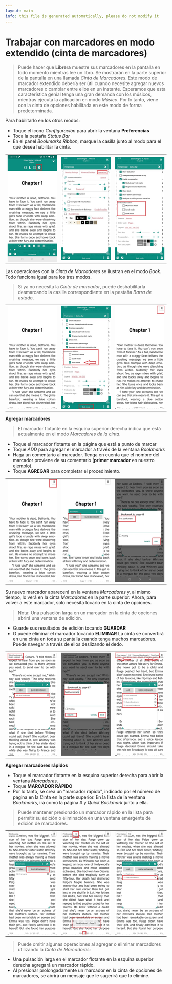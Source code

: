```yaml
---
layout: main
info: this file is generated automatically, please do not modify it
---
```


# Trabajar con marcadores en modo extendido (cinta de marcadores)

> Puede hacer que **Librera** muestre sus marcadores en la pantalla en todo momento mientras lee un libro. Se mostrarán en la parte superior de la pantalla en una llamada _Cinta de Marcadores_. Este modo de marcador extendido debería ser útil cuando necesite agregar nuevos marcadores o cambiar entre ellos en un instante.
> Esperamos que esta característica genial tenga una gran demanda con los músicos, mientras ejecuta la aplicación en modo _Músico_. Por lo tanto, viene con la cinta de opciones habilitada en este modo de forma predeterminada.

Para habilitarlo en los otros modos:

* Toque el icono _Configuración_ para abrir la ventana **Preferencias**
* Toca la pestaña _Status Bar_
* En el panel _Bookmarks Ribbon_, marque la casilla junto al modo para el que desea habilitar la cinta.

||||
|-|-|-|
|![](1.jpg)|![](2.jpg)|![](3.jpg)|

Las operaciones con la _Cinta de Marcadores_ se ilustran en el modo _Book_. Todo funciona igual para los tres modos.

> Si ya no necesita la _Cinta de marcador_, puede deshabilitarla desmarcando la casilla correspondiente en la pestaña _Barra de estado_.

||||
|-|-|-|
|![](4.jpg)|![](5.jpg)|![](6.jpg)|


**Agregar marcadores**

> El marcador flotante en la esquina superior derecha indica que está actualmente en el modo _Marcadores de la cinta_.

* Toque el marcador flotante en la página que está a punto de marcar
* Toque _ADD_ para agregar el marcador a través de la ventana _Bookmarks_
* Haga un comentario al marcador. Tenga en cuenta que el nombre del marcador proviene de su comentario (**primer marcador** en nuestro ejemplo).
* Toque **AGREGAR** para completar el procedimiento.

||||
|-|-|-|
|![](7.jpg)|![](8.jpg)|![](9.jpg)|

Su nuevo marcador aparecerá en la ventana _Marcadores_ y, al mismo tiempo, lo verá en la cinta _Marcadores_ en la parte superior. Ahora, para volver a este marcador, solo necesita tocarlo en la cinta de opciones.

> Nota: Una pulsación larga en un marcador en la cinta de opciones abrirá una ventana de edición.
* Guarde sus resultados de edición tocando **GUARDAR**
* O puede eliminar el marcador tocando **ELIMINAR**
La cinta se convertirá en una cinta en toda su pantalla cuando tenga muchos marcadores. Puede navegar a través de ellos deslizando el dedo.

||||
|-|-|-|
|![](10.jpg)|![](15.jpg)|![](11.jpg)|

**Agregar marcadores rápidos**

* Toque el marcador flotante en la esquina superior derecha para abrir la ventana _Marcadores_.
* Toque **MARCADOR RÁPIDO**
* Por lo tanto, se crea un &quot;marcador rápido&quot;, indicado por el número de página en la Cinta en la parte superior. En la lista de la ventana _Bookmarks_, irá como la página # y _Quick Bookmark_ junto a ella.
> Puede mantener presionado un marcador rápido en la lista para permitir su edición o eliminación en una ventana emergente de edición de marcadores.

||||
|-|-|-|
|![](12.jpg)|![](13.jpg)|![](14.jpg)|

> Puede omitir algunas operaciones al agregar o eliminar marcadores utilizando la _Cinta de Marcadores_:

* Una pulsación larga en el marcador flotante en la esquina superior derecha agregará un marcador rápido.
* Al presionar prolongadamente un marcador en la cinta de opciones de marcadores, se abrirá un mensaje que le sugerirá que lo elimine.
